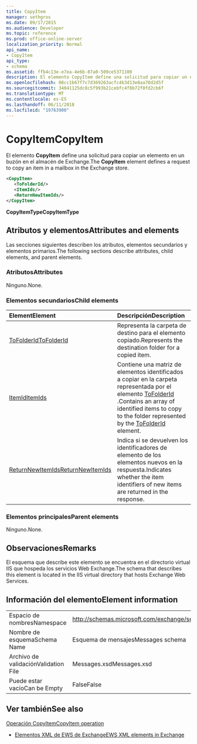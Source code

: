 ```yaml
---
title: CopyItem
manager: sethgros
ms.date: 09/17/2015
ms.audience: Developer
ms.topic: reference
ms.prod: office-online-server
localization_priority: Normal
api_name:
- CopyItem
api_type:
- schema
ms.assetid: ffb4c13e-e7ea-4e6b-87a0-509ce5371100
description: El elemento CopyItem define una solicitud para copiar un elemento en un buzón en el almacén de Exchange.
ms.openlocfilehash: 08cc1b67f7c7d369263acfc4b3d13e8aa70d2d5f
ms.sourcegitcommit: 34041125dc8c5f993b21cebfc4f8b72f0fd2cb6f
ms.translationtype: MT
ms.contentlocale: es-ES
ms.lasthandoff: 06/11/2018
ms.locfileid: "19763900"
---
```

# <a name="copyitem"></a><span data-ttu-id="a3d01-103">CopyItem</span><span class="sxs-lookup"><span data-stu-id="a3d01-103">CopyItem</span></span>

<span data-ttu-id="a3d01-104">El elemento **CopyItem** define una solicitud para copiar un elemento en un buzón en el almacén de Exchange.</span><span class="sxs-lookup"><span data-stu-id="a3d01-104">The **CopyItem** element defines a request to copy an item in a mailbox in the Exchange store.</span></span> 
  
```XML
<CopyItem>
   <ToFolderId/>
   <ItemIds/>
   <ReturnNewItemIds/>
</CopyItem>
```

 <span data-ttu-id="a3d01-105">**CopyItemType**</span><span class="sxs-lookup"><span data-stu-id="a3d01-105">**CopyItemType**</span></span>
## <a name="attributes-and-elements"></a><span data-ttu-id="a3d01-106">Atributos y elementos</span><span class="sxs-lookup"><span data-stu-id="a3d01-106">Attributes and elements</span></span>

<span data-ttu-id="a3d01-107">Las secciones siguientes describen los atributos, elementos secundarios y elementos primarios.</span><span class="sxs-lookup"><span data-stu-id="a3d01-107">The following sections describe attributes, child elements, and parent elements.</span></span>
  
### <a name="attributes"></a><span data-ttu-id="a3d01-108">Atributos</span><span class="sxs-lookup"><span data-stu-id="a3d01-108">Attributes</span></span>

<span data-ttu-id="a3d01-109">Ninguno.</span><span class="sxs-lookup"><span data-stu-id="a3d01-109">None.</span></span>
  
### <a name="child-elements"></a><span data-ttu-id="a3d01-110">Elementos secundarios</span><span class="sxs-lookup"><span data-stu-id="a3d01-110">Child elements</span></span>

|<span data-ttu-id="a3d01-111">**Element**</span><span class="sxs-lookup"><span data-stu-id="a3d01-111">**Element**</span></span>|<span data-ttu-id="a3d01-112">**Descripción**</span><span class="sxs-lookup"><span data-stu-id="a3d01-112">**Description**</span></span>|
|:-----|:-----|
|[<span data-ttu-id="a3d01-113">ToFolderId</span><span class="sxs-lookup"><span data-stu-id="a3d01-113">ToFolderId</span></span>](tofolderid.md) <br/> |<span data-ttu-id="a3d01-114">Representa la carpeta de destino para el elemento copiado.</span><span class="sxs-lookup"><span data-stu-id="a3d01-114">Represents the destination folder for a copied item.</span></span>  <br/> |
|[<span data-ttu-id="a3d01-115">ItemId</span><span class="sxs-lookup"><span data-stu-id="a3d01-115">ItemIds</span></span>](itemids.md) <br/> |<span data-ttu-id="a3d01-116">Contiene una matriz de elementos identificados a copiar en la carpeta representada por el elemento [ToFolderId](tofolderid.md) .</span><span class="sxs-lookup"><span data-stu-id="a3d01-116">Contains an array of identified items to copy to the folder represented by the [ToFolderId](tofolderid.md) element.</span></span>  <br/> |
|[<span data-ttu-id="a3d01-117">ReturnNewItemIds</span><span class="sxs-lookup"><span data-stu-id="a3d01-117">ReturnNewItemIds</span></span>](returnnewitemids.md) <br/> |<span data-ttu-id="a3d01-118">Indica si se devuelven los identificadores de elemento de los elementos nuevos en la respuesta.</span><span class="sxs-lookup"><span data-stu-id="a3d01-118">Indicates whether the item identifiers of new items are returned in the response.</span></span>  <br/> |
   
### <a name="parent-elements"></a><span data-ttu-id="a3d01-119">Elementos principales</span><span class="sxs-lookup"><span data-stu-id="a3d01-119">Parent elements</span></span>

<span data-ttu-id="a3d01-120">Ninguno.</span><span class="sxs-lookup"><span data-stu-id="a3d01-120">None.</span></span>
  
## <a name="remarks"></a><span data-ttu-id="a3d01-121">Observaciones</span><span class="sxs-lookup"><span data-stu-id="a3d01-121">Remarks</span></span>

<span data-ttu-id="a3d01-122">El esquema que describe este elemento se encuentra en el directorio virtual IIS que hospeda los servicios Web Exchange.</span><span class="sxs-lookup"><span data-stu-id="a3d01-122">The schema that describes this element is located in the IIS virtual directory that hosts Exchange Web Services.</span></span>
  
## <a name="element-information"></a><span data-ttu-id="a3d01-123">Información del elemento</span><span class="sxs-lookup"><span data-stu-id="a3d01-123">Element information</span></span>

|||
|:-----|:-----|
|<span data-ttu-id="a3d01-124">Espacio de nombres</span><span class="sxs-lookup"><span data-stu-id="a3d01-124">Namespace</span></span>  <br/> |http://schemas.microsoft.com/exchange/services/2006/messages  <br/> |
|<span data-ttu-id="a3d01-125">Nombre de esquema</span><span class="sxs-lookup"><span data-stu-id="a3d01-125">Schema Name</span></span>  <br/> |<span data-ttu-id="a3d01-126">Esquema de mensajes</span><span class="sxs-lookup"><span data-stu-id="a3d01-126">Messages schema</span></span>  <br/> |
|<span data-ttu-id="a3d01-127">Archivo de validación</span><span class="sxs-lookup"><span data-stu-id="a3d01-127">Validation File</span></span>  <br/> |<span data-ttu-id="a3d01-128">Messages.xsd</span><span class="sxs-lookup"><span data-stu-id="a3d01-128">Messages.xsd</span></span>  <br/> |
|<span data-ttu-id="a3d01-129">Puede estar vacío</span><span class="sxs-lookup"><span data-stu-id="a3d01-129">Can be Empty</span></span>  <br/> |<span data-ttu-id="a3d01-130">False</span><span class="sxs-lookup"><span data-stu-id="a3d01-130">False</span></span>  <br/> |
   
## <a name="see-also"></a><span data-ttu-id="a3d01-131">Ver también</span><span class="sxs-lookup"><span data-stu-id="a3d01-131">See also</span></span>



[<span data-ttu-id="a3d01-132">Operación CopyItem</span><span class="sxs-lookup"><span data-stu-id="a3d01-132">CopyItem operation</span></span>](copyitem-operation.md)


- [<span data-ttu-id="a3d01-133">Elementos XML de EWS de Exchange</span><span class="sxs-lookup"><span data-stu-id="a3d01-133">EWS XML elements in Exchange</span></span>](ews-xml-elements-in-exchange.md)

